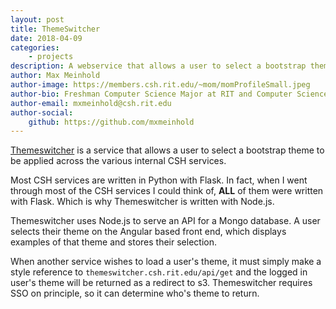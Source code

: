 ```yaml
---
layout: post
title: ThemeSwitcher
date: 2018-04-09
categories:
    - projects
description: A webservice that allows a user to select a bootstrap theme and an api to serve that theme to other sites that desire to implement themeswitcher.
author: Max Meinhold
author-image: https://members.csh.rit.edu/~mom/momProfileSmall.jpeg
author-bio: Freshman Computer Science Major at RIT and Computer Science House
author-email: mxmeinhold@csh.rit.edu
author-social:
    github: https://github.com/mxmeinhold
---
```


[Themeswitcher](https://themeswitcher.csh.rit.edu) is a service that allows a user to select a bootstrap theme to be applied across the various internal CSH services.

Most CSH services are written in Python with Flask.
In fact, when I went through most of the CSH services I could think of, __ALL__ of them were written with Flask.
Which is why Themeswitcher is written with Node.js.

Themeswitcher uses Node.js to serve an API for a Mongo database.
A user selects their theme on the Angular based front end, which displays examples of that theme and stores their selection.

When another service wishes to load a user's theme, it must simply make a style reference to `themeswitcher.csh.rit.edu/api/get` and the logged in user's theme will be returned as a redirect to s3.
Themeswitcher requires SSO on principle, so it can determine who's theme to return.
